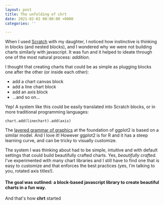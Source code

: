 ```yaml
---
layout: post
title: The unfolding of chrt
date: 2021-02-02 00:00:00 +0000
categories: ''

---
```

When I used [Scratch](https://scratch.mit.edu/) with my daughter, I noticed how instinctive is thinking in blocks (and nested blocks), and I wondered why we were not building charts similarly with javascript. It was fun and it helped to ideate through one of the most natural process: _addition_.

I thought that creating charts that could be as simple as plugging blocks one after the other (or inside each other):

* add a chart canvas block
* add a line chart block
* add an axis block
* ...and so on...

Yep! A system like this could be easily translated into Scratch blocks, or in more traditional programming languages:

    chart.add(linechart).add(axis)

The [layered grammar of graphics]() at the foundation of ggplot2 is based on a similar model. And I love it! However ggplot2 is for R and it has a steep learning curve, and can be tricky to visually customize.

The system I was thinking about had to be simple, intuitive and with default settings that could build beautifully crafted charts. Yes, _beautifully crafted._ I've experimented with many chart libraries and I still have to find one that is easy to customize and that enforces the best practices (yes, I'm talking to you, rotated axis titles!).

#### The goal was outlined: a block-based javascript library to create beautiful charts in a fun way.

And that's how **chrt** started